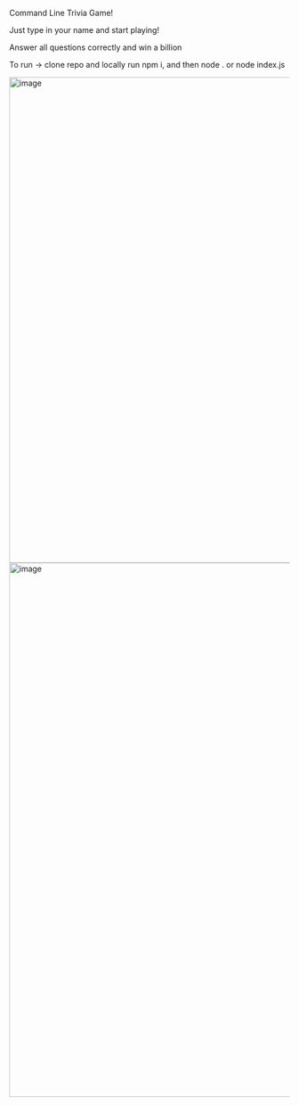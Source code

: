Command Line Trivia Game!

Just type in your name and start playing!

Answer all questions correctly and win a billion

To run -> clone repo and locally run npm i, and then node . or node index.js


<img width="872" alt="image" src="https://user-images.githubusercontent.com/85205823/201185341-17d5a68c-e626-4b48-8137-b0f8aa72272e.png">

<img width="959" alt="image" src="https://user-images.githubusercontent.com/85205823/201185399-7fb24b85-78b7-495a-9ba1-f650bfcff224.png">
